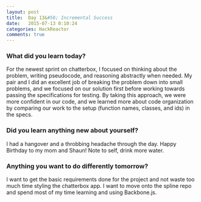 ```yaml
---
layout: post
title:  Day 13&#58; Incremental Success
date:   2015-07-13 0:10:24
categories: HackReactor
comments: true
---
```


### What did you learn today?

For the newest sprint on chatterbox, I focused on thinking about the problem, writing pseudocode, and reasoning abstractly when needed. My pair and I did an excellent job of breaking the problem down into small problems, and we focused on our solution first before working towards passing the specifications for testing. By taking this approach, we were more confident in our code, and we learned more about code organization by comparing our work to the setup (function names, classes, and ids) in the specs.

### Did you learn anything new about yourself?

I had a hangover and a throbbing headache through the day. Happy Birthday to my mom and Shaun! Note to self, drink more water.

### Anything you want to do differently tomorrow?

I want to get the basic requirements done for the project and not waste too much time styling the chatterbox app. I want to move onto the spline repo and spend most of my time learning and using Backbone.js.